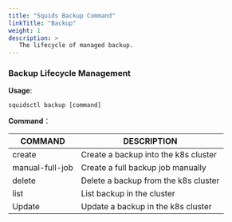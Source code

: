 ```yaml
---
title: "Squids Backup Command"
linkTitle: "Backup"
weight: 1
description: >
   The lifecycle of managed backup.
---
```


### Backup Lifecycle Management

**Usage**:

```shell script
squidsctl backup [command]
```

**Command**：

| COMMAND | DESCRIPTION                                 |
| ------- | ------------------------------------------- |
| create  | Create a backup into the k8s cluster    |
| manual-full-job  | Create a full backup job manually    |
| delete  | Delete a backup from the k8s cluster |
| list    | List backup in the cluster           |
| Update  | Update a backup in the k8s cluster   |